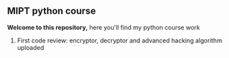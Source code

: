 ## MIPT python course

**Welcome to this repository,** here you'll find my python course work


1. First code review: encryptor, decryptor and advanced hacking algorithm uploaded

